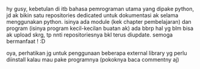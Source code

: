 hy gusy, kebetulan di itb bahasa pemrograman utama yang dipake python, jd ak bikin satu repositories dedicated untuk dokumentasi ak selama menggunakan python.
isinya ada module (kek chapter pembelajaran) dan program (isinya program kecil-kecilan buatan ak)
ada bbrp hal yg blm bisa ak upload skrg, tp nnti repositoriesnya bkl terus diupdate. semoga bermanfaat ! :D

oya, perhatikan jg untuk penggunaan beberapa external library yg perlu diinstall kalau mau pake programnya (pokoknya baca commentny aj)
